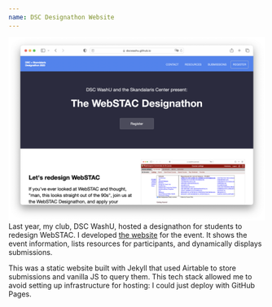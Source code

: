 ```yaml
---
name: DSC Designathon Website
---
```


![](image.png)
Last year, my club, DSC WashU, hosted a designathon for students to redesign WebSTAC. I developed [the website](https://dscwashu.github.io/webstacdesignathon/) for the event.
It shows the event information, lists resources for participants, and dynamically displays submissions.

This was a static website built with Jekyll that used Airtable to store submissions and vanilla JS to query them. This tech stack allowed me to avoid setting up infrastructure for hosting: I could just deploy with GitHub Pages.
